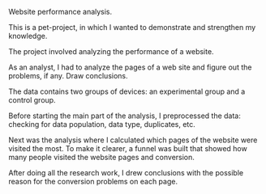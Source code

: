 Website performance analysis.

This is a pet-project, in which I wanted to demonstrate and strengthen my knowledge.

The project involved analyzing the performance of a website. 

As an analyst, I had to analyze the pages of a web site and figure out the problems, if any. Draw conclusions.

The data contains two groups of devices: an experimental group and a control group.

Before starting the main part of the analysis, I preprocessed the data: checking for data population, data type, duplicates, etc.

Next was the analysis where I calculated which pages of the website were visited the most. To make it clearer, a funnel was built that showed how many people visited the website pages and conversion. 

After doing all the research work, I drew conclusions with the possible reason for the conversion problems on each page.
